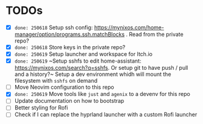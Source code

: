 # TODOs

- [x] `done: 250618` Setup ssh config: https://mynixos.com/home-manager/option/programs.ssh.matchBlocks . Read from the private repo?
- [x] `done: 250618` Store keys in the private repo?
- [x] `done: 250619` Setup launcher and workspace for Itch.io
- [x] `done: 250619` ~Setup sshfs to edit home-assistant: https://mynixos.com/search?q=sshfs. Or setup git to have push / pull and a history?~
      Setup a dev environment whidh will mount the filesystem with `sshfs` on demand
- [ ] Move Neovim configuration to this repo
- [x] `done: 250619` Move tools like `just` and `agenix` to a devenv for this repo
- [ ] Update documentation on how to bootstrap
- [ ] Better styling for Rofi
- [ ] Check if I can replace the hyprland launcher with a custom Rofi launcher
